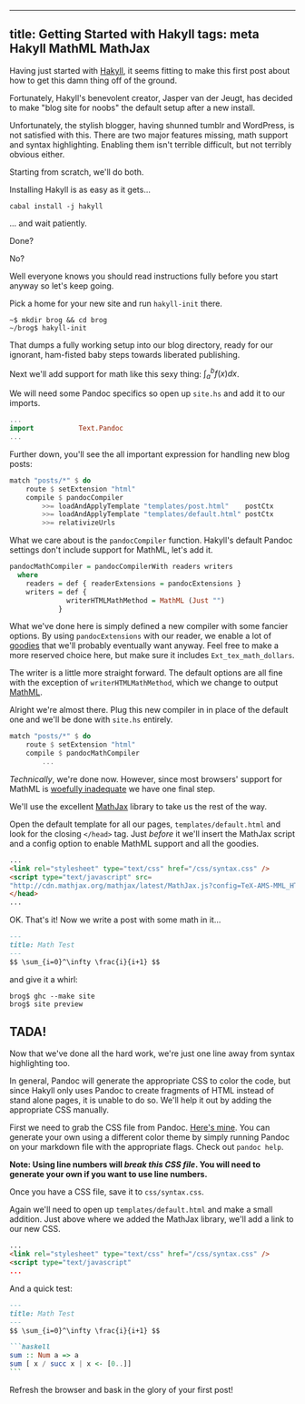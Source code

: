 ----------------------------------
title: Getting Started with Hakyll
tags: meta Hakyll MathML MathJax
----------------------------------

Having just started with [Hakyll](http://jaspervdj.be/hakyll/), it seems fitting
to make this first post about how to get this damn thing off of the ground.

Fortunately, Hakyll's benevolent creator, Jasper van der Jeugt, has decided to
make "blog site for noobs" the default setup after a new install.

Unfortunately, the stylish blogger, having shunned tumblr and WordPress, is not
satisfied with this. There are two major features missing, math support and
syntax highlighting. Enabling them isn't terrible difficult, but not terribly
obvious either.

Starting from scratch, we'll do both.


Installing Hakyll is as easy as it gets...

```
cabal install -j hakyll
```

... and wait patiently.

Done?

No?

Well everyone knows you should read instructions fully before you start anyway
so let's keep going.

Pick a home for your new site and run `hakyll-init` there.

    ~$ mkdir brog && cd brog
    ~/brog$ hakyll-init

That dumps a fully working setup into our blog directory, ready for our
ignorant, ham-fisted baby steps towards liberated publishing.

Next we'll add support for math like this sexy thing: $\int_a^b f(x) dx$.

We will need some Pandoc specifics so open up `site.hs` and add it to our
imports.

```haskell
...
import           Text.Pandoc
...
```

Further down, you'll see the all important expression for
handling new blog posts:

```haskell
match "posts/*" $ do
    route $ setExtension "html"
    compile $ pandocCompiler
        >>= loadAndApplyTemplate "templates/post.html"    postCtx
        >>= loadAndApplyTemplate "templates/default.html" postCtx
        >>= relativizeUrls
```

What we care about is the `pandocCompiler` function. Hakyll's default Pandoc
settings don't include support for MathML, let's add it.

```haskell
pandocMathCompiler = pandocCompilerWith readers writers
  where
    readers = def { readerExtensions = pandocExtensions }
    writers = def {
              writerHTMLMathMethod = MathML (Just "")
            }
```

What we've done here is simply defined a new compiler with some fancier options.
By using `pandocExtensions` with our reader, we enable a lot of
[goodies](http://hackage.haskell.org/packages/archive/pandoc/1.10.0.5/doc/html/src/Text-Pandoc-Options.html#pandocExtensions "src/Text/Pandoc/Options.hs")
that we'll probably eventually want anyway. Feel free to make a more reserved
choice here, but make sure it includes `Ext_tex_math_dollars`.

The writer is a little more straight forward. The default options are all fine
with the exception of `writerHTMLMathMethod`, which we change to output
[MathML](http://mathml.org).

Alright we're almost there. Plug this new compiler in in place of the default
one and we'll be done with `site.hs` entirely.

```haskell
match "posts/*" $ do
    route $ setExtension "html"
    compile $ pandocMathCompiler
        ...
```

*Technically*, we're done now. However, since most browsers' support for MathML
is [woefully
inadequate](https://www.mozilla.org/projects/mathml/demo/texvsmml.html "MathML
Torture Test") we have one final step.

We'll use the excellent [MathJax](http://mathjax.org "Beautiful math in all
browsers.") library to take us the rest of the way.

Open the default template for all our pages, `templates/default.html` and look
for the closing `</head>` tag. Just *before* it we'll insert the MathJax script
and a config option to enable MathML support and all the goodies.

```html
...
<link rel="stylesheet" type="text/css" href="/css/syntax.css" />
<script type="text/javascript" src=
"http://cdn.mathjax.org/mathjax/latest/MathJax.js?config=TeX-AMS-MML_HTMLorMML" />
</head>
...
```

OK. That's it! Now we write a post with some math in it...

```markdown
---
title: Math Test
---
$$ \sum_{i=0}^\infty \frac{i}{i+1} $$
```

and give it a whirl:

    brog$ ghc --make site
    brog$ site preview

TADA!
-----

Now that we've done all the hard work, we're just one line away from syntax
highlighting too.

In general, Pandoc will generate the appropriate CSS to color the code, but
since Hakyll only uses Pandoc to create fragments of HTML instead of stand alone
pages, it is unable to do so. We'll help it out by adding the appropriate CSS
manually.

First we need to grab the CSS file from Pandoc.  [Here's
mine](https://gist.github.com/raw/4660579/84f292e8f546693f999443935307609233ba7cbc/syntax.css).
You can generate your own using a different color theme by simply running Pandoc
on your markdown file with the appropriate flags. Check out `pandoc help`.

**Note: Using line numbers will *break this CSS file*. You will need to generate
your own if you want to use line numbers.**

Once you have a CSS file, save it to `css/syntax.css`.

Again we'll need to open up `templates/default.html` and make a small addition.
Just above where we added the MathJax library, we'll add a link to our new CSS.

```html
...
<link rel="stylesheet" type="text/css" href="/css/syntax.css" />
<script type="text/javascript"
...
```

And a quick test:


````markdown
---
title: Math Test
---
$$ \sum_{i=0}^\infty \frac{i}{i+1} $$

```haskell
sum :: Num a => a
sum [ x / succ x | x <- [0..]]
```
````

Refresh the browser and bask in the glory of your first post!
